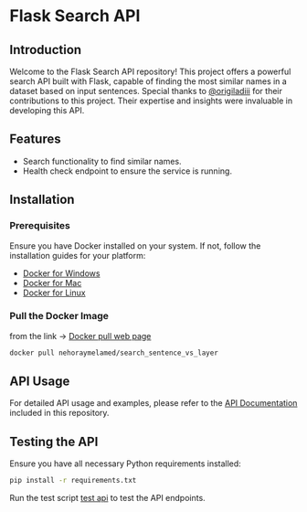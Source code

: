 # Flask Search API

## Introduction
Welcome to the Flask Search API repository! This project offers a powerful search API built with Flask, capable of finding the most similar names in a dataset based on input sentences.
Special thanks to [@origiladiii](https://github.com/fgit) for their contributions to this project. Their expertise and insights were invaluable in developing this API.

## Features
- Search functionality to find similar names.
- Health check endpoint to ensure the service is running.

## Installation

### Prerequisites
Ensure you have Docker installed on your system. If not, follow the installation guides for your platform:
- [Docker for Windows](https://docs.docker.com/desktop/install/windows-install/)
- [Docker for Mac](https://docs.docker.com/desktop/install/mac-install/)
- [Docker for Linux](https://docs.docker.com/engine/install/)

### Pull the Docker Image
from the link -> [Docker pull web page](https://hub.docker.com/r/nehoraymelamed/search_sentence_vs_layer)
```bash
docker pull nehoraymelamed/search_sentence_vs_layer
```


## API Usage
For detailed API usage and examples, please refer to the [API Documentation](./api_documentation.html) included in this repository.

## Testing the API
Ensure you have all necessary Python requirements installed:

```bash
pip install -r requirements.txt
```

Run the test script [test api](./FlaskSearch/test_api.py)  to test the API endpoints.


